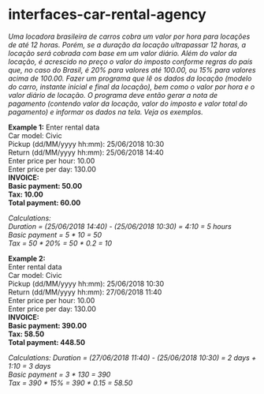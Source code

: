 # interfaces-car-rental-agency

*Uma locadora brasileira de carros cobra um valor por hora para locações de até 12 horas. Porém, se a duração da locação ultrapassar 12 horas, a locação será cobrada com base em um valor diário. Além do valor da locação, é acrescido no preço o valor do imposto conforme regras do país que, no caso do Brasil, é 20% para valores até 100.00, ou 15% para valores acima de 100.00. Fazer um programa que lê os dados da locação (modelo do carro, instante inicial e final da locação), bem como o valor por hora e o valor diário de locação. O programa deve então gerar a nota de pagamento (contendo valor da locação, valor do imposto e valor total do pagamento) e informar os dados na tela. Veja os exemplos.*

**Example 1:**
Enter rental data<br>
Car model: Civic<br>
Pickup (dd/MM/yyyy hh:mm): 25/06/2018 10:30<br>
Return (dd/MM/yyyy hh:mm): 25/06/2018 14:40<br>
Enter price per hour: 10.00<br>
Enter price per day: 130.00<br>
**INVOICE:<br>
Basic payment: 50.00<br>
Tax: 10.00<br>
Total payment: 60.00**<br>

*Calculations:<br>
Duration = (25/06/2018 14:40) - (25/06/2018 10:30) = 4:10 = 5 hours<br>
Basic payment = 5 * 10 = 50<br>
Tax = 50 * 20% = 50 * 0.2 = 10*<br>

**Example 2:**<br>
Enter rental data<br>
Car model: Civic<br>
Pickup (dd/MM/yyyy hh:mm): 25/06/2018 10:30<br>
Return (dd/MM/yyyy hh:mm): 27/06/2018 11:40<br>
Enter price per hour: 10.00<br>
Enter price per day: 130.00<br>
**INVOICE:<br>
Basic payment: 390.00<br>
Tax: 58.50<br>
Total payment: 448.50**<br>

*Calculations:
Duration = (27/06/2018 11:40) - (25/06/2018 10:30) = 2 days + 1:10 = 3 days<br>
Basic payment = 3 * 130 = 390<br>
Tax = 390 * 15% = 390 * 0.15 = 58.50*<br>
